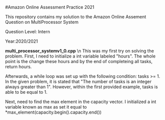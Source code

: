 #Amazon Online Assessment Practice 2021

This repository contains my solution to the Amazon Online Assement Question on MultiProcessor System

Question Level: Intern

Year:2020/2021

**multi_processor_systemv1_0.cpp** \n
  This was my first try on solving the problem.
  First, I need to initialize a int variable labeled "hours". The whole point is the change these hours and by the end of completeing all tasks, return hours.
  
  Afterwards, a while loop was set up with the following condition: tasks >= 1. In the given problem, it is stated that "The number of tasks is an integer always greater than 1". However, within the first provided example, tasks is able to be equal to 1.
  
  Next, need to find the max element in the capacity vector. I initialized a int variable known as max as set it equal to *max_element(capacity.begin().capacity.end())
